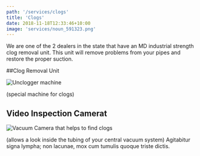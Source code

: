 ```yaml
---
path: '/services/clogs'
title: 'Clogs'
date: 2018-11-18T12:33:46+10:00
image: 'services/noun_591323.png'
---
```


We are one of the 2 dealers in the state that have an MD industrial strength clog removal unit.  This unit will remove problems from your pipes and restore the proper suction.  

##Clog Removal Unit

![Unclogger machine](https://static.wixstatic.com/media/443d25_1eb4f9902e77453491cac8690f33ed3d.png/v1/fill/w_380,h_470,al_c,q_85,usm_0.66_1.00_0.01/443d25_1eb4f9902e77453491cac8690f33ed3d.webp) 

(special machine for clogs)


## Video Inspection Camerat

![Vacuum Camera that helps to find clogs](https://static.wixstatic.com/media/443d25_8fa66fa0a167413b80a2ff4063e6224b.png/v1/fill/w_487,h_548,al_c,lg_1,q_80/443d25_8fa66fa0a167413b80a2ff4063e6224b.webp) 

(allows a look inside the tubing of your central vacuum system)
Agitabitur signa lympha; non lacunae, mox cum tumulis quoque triste dictis.
